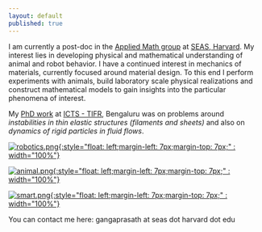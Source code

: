 ```yaml
---
layout: default
published: true
---
```

<!--![sgp.png]({{site.baseurl}}/figs/sgp.png){:style="float: right;margin-left: 7px;margin-top: 7px;" :height="30%" width="30%"}-->
I am currently a post-doc in the [Applied Math group](https://www.seas.harvard.edu/softmat/index.html) at [SEAS, Harvard](https://seas.harvard.edu/). My interest lies in developing physical and mathematical understanding of animal and robot behavior. I have a continued interest in mechanics of materials, currently focused around material design. To this end I perform experiments with animals, build laboratory scale physical realizations and construct mathematical models to gain insights into the particular phenomena of interest.

My [PhD work](https://drive.google.com/file/d/18Jo4n4aU79etWbhs4fPXq2DOnauR8BoI/view?usp=sharing) at [ICTS - TIFR](https://www.icts.res.in), Bengaluru was on problems around _instabilities in thin elastic structures (filaments and sheets)_ and also on _dynamics of rigid particles in fluid flows_.

<!--[Research](./research) page has more details on my research projects.-->

[![robotics.png]({{site.baseurl}}/figs/robotics.png){:style="float: left;margin-left: 7px;margin-top: 7px;" : width="100%"}](./robotics)

[![animal.png]({{site.baseurl}}/figs/animal.png){:style="float: left;margin-left: 7px;margin-top: 7px;" : width="100%"}](./robotics)

[![smart.png]({{site.baseurl}}/figs/smart.png){:style="float: left;margin-left: 7px;margin-top: 7px;" : width="100%"}](./material)


You can contact me here: gangaprasath at seas dot harvard dot edu
